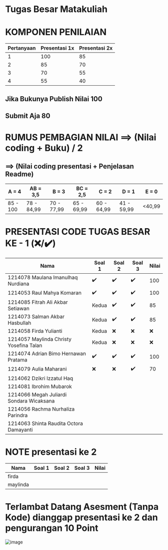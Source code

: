 # Tugas Besar Matakuliah

# KOMPONEN PENILAIAN

| Pertanyaan   | Presentasi 1x  | Presentasi 2x | 
| ----------- | ----------- | ----------- |
| 1 | 100 | 85 | 
| 2 | 85 | 70 | 
| 3 | 70 | 55  |
| 4 | 55 | 40  |

## Jika Bukunya Publish Nilai 100
## Submit Aja 80

# RUMUS PEMBAGIAN NILAI ==> (Nilai coding + Buku) / 2 
## ==> (Nilai coding presentasi + Penjelasan Readme)
| A = 4 | AB = 3,5 | B = 3 | BC = 2,5 |C = 2 |D = 1 | E = 0|
| -------- | -------- | -------- | -------- |-------- |-------- |-------- |
| 85 - 100 | 78 - 84,99 | 70 - 77,99 | 65 - 69,99 | 60 - 64,99 | 41 - 59,99 | <40,99|

# PRESENTASI CODE TUGAS BESAR KE - 1 (❌/✔️)

| Nama   | Soal 1  | Soal 2 | Soal 3 | Nilai |
| ----------- | ----------- | ----------- | ----------- | ----------- |
| 1214078 Maulana Imanulhaq Nurdiana  | ✔️ | ✔️ | ✔️ | 100 |
| 1214053 Raul Mahya Komaran  | ✔️ | ✔️ | ✔️ | 100 |
| 1214085 Fitrah Ali Akbar Setiawan | Kedua | ✔️ | ✔️ | 85 |
| 1214073 Salman Akbar Hasbullah  | Kedua | ✔️ | ✔️ | 85 |
| 1214058 Firda Yulianti  |Kedua  | ❌ | ❌ |❌  |
| 1214057 Maylinda Christy Yosefina Talan  |Kedua  |❌  | ❌ |  ❌|
| 1214074 Adrian Bimo Hernawan Pratama | ✔️  |✔️  | ✔️ |  100|
| 1214079 Aulia Maharani | ❌  |❌ | ✔️ | 70 |
| 1214062 Dzikri Izzatul Haq |   |  |  |  |
| 1214081 Ibrohim Mubarok |   | |  |  |
| 1214066 Megah Juliardi Sondara Wicaksana |   | |  |  |
| 1214056 Rachma Nurhaliza Parindra |   | |  |  |
| 1214063 Shinta Raudita Octora Damayanti |   | |  |  |


# NOTE  presentasi ke 2

| Nama   | Soal 1  | Soal 2 | Soal 3 | Nilai |
| ----------- | ----------- | ----------- | ----------- | ----------- |
| firda  |  |  |  |  
| maylinda  |  |  |  |  |

# Terlambat Datang Asesment (Tanpa Kode) dianggap presentasi ke 2 dan pengurangan 10 Point
![image](https://github.com/kerjabhakti/WS/assets/15622730/1c3639a2-946f-4ec4-9de0-0b6df6d21109)

